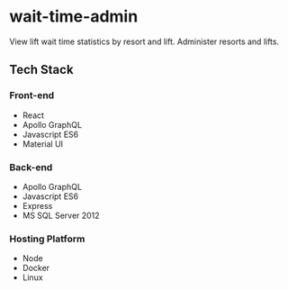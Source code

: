 # wait-time-admin
View lift wait time statistics by resort and lift. Administer resorts and lifts.
## Tech Stack
### Front-end
* React
* Apollo GraphQL
* Javascript ES6
* Material UI
### Back-end
* Apollo GraphQL
* Javascript ES6
* Express
* MS SQL Server 2012
### Hosting Platform
* Node
* Docker
* Linux